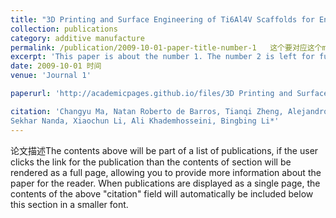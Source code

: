 ```yaml
---
title: "3D Printing and Surface Engineering of Ti6Al4V Scaffolds for Enhanced Osseointegration in an In Vitro Study,"
collection: publications  
category: additive manufacture
permalink: /publication/2009-10-01-paper-title-number-1   这个要对应这个md文件的名字
excerpt: 'This paper is about the number 1. The number 2 is left for future work. 摘要' 
date: 2009-10-01 时间
venue: 'Journal 1'

paperurl: 'http://academicpages.github.io/files/3D Printing and Surface Engineering of.pdf'

citation: 'Changyu Ma, Natan Roberto de Barros, Tianqi Zheng, Alejandro Gomez, Marshall Doyle, Jianhao Zhu, Himansu
Sekhar Nanda, Xiaochun Li, Ali Khademhosseini, Bingbing Li*'
---
```

论文描述The contents above will be part of a list of publications, if the user clicks the link for the publication than the contents of section will be rendered as a full page, allowing you to provide more information about the paper for the reader. When publications are displayed as a single page, the contents of the above "citation" field will automatically be included below this section in a smaller font.
